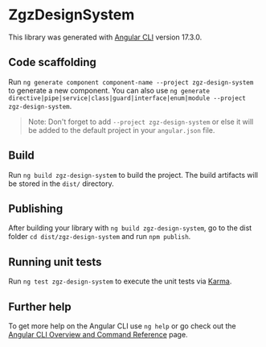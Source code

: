 # ZgzDesignSystem

This library was generated with [Angular CLI](https://github.com/angular/angular-cli) version 17.3.0.

## Code scaffolding

Run `ng generate component component-name --project zgz-design-system` to generate a new component. You can also use `ng generate directive|pipe|service|class|guard|interface|enum|module --project zgz-design-system`.
> Note: Don't forget to add `--project zgz-design-system` or else it will be added to the default project in your `angular.json` file. 

## Build

Run `ng build zgz-design-system` to build the project. The build artifacts will be stored in the `dist/` directory.

## Publishing

After building your library with `ng build zgz-design-system`, go to the dist folder `cd dist/zgz-design-system` and run `npm publish`.

## Running unit tests

Run `ng test zgz-design-system` to execute the unit tests via [Karma](https://karma-runner.github.io).

## Further help

To get more help on the Angular CLI use `ng help` or go check out the [Angular CLI Overview and Command Reference](https://angular.io/cli) page.

